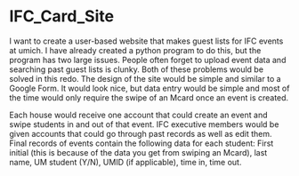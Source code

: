 # IFC_Card_Site

I want to create a user-based website that makes guest lists for IFC events at umich. I have already created a python program to do this, but the program has two large issues. People often forget to upload event data and searching past guest lists is clunky. Both of these problems would be solved in this redo. The design of the site would be simple and similar to a Google Form. It would look nice, but data entry would be simple and most of the time would only require the swipe of an Mcard once an event is created. 

Each house would receive one account that could create an event and swipe students in and out of that event. IFC executive members would be given accounts that could go through past records as well as edit them. Final records of events contain the following data for each student: First initial (this is because of the data you get from swiping an Mcard), last name, UM student (Y/N), UMID (if applicable), time in, time out. 

